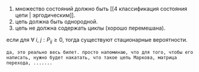 1. множество состояний должно быть [[4 классификация состояния цепи | эргодическим]].
2. цепь должна быть однородной.
3. цепь не должна содержать циклы (хорошо перемешана).

если для $\forall\ i,\ j : P_{ij} \ge 0$, тогда существуют стационарные вероятности.

```
да, это реально весь билет. просто напоминаю, что для того, чтобы его написать, нужно будет накатать, что такое цепь Маркова, матрица перехода, .......
```